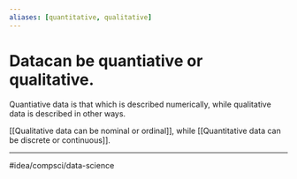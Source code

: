 ```yaml
---
aliases: [quantitative, qualitative]
---
```

# Datacan be quantiative or qualitative.
Quantiative data is that which is described numerically, while qualitative data is described in other ways. 

[[Qualitative data can be nominal or ordinal]], while [[Quantitative data can be discrete or continuous]]. 

---
#idea/compsci/data-science 